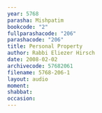 ```yaml
---
year: 5768
parasha: Mishpatim
bookcode: "2"
fullparashacode: "206"
parashacode: "206"
title: Personal Property
author: Rabbi Eliezer Hirsch
date: 2008-02-02
archivecode: 57682061
filename: 5768-206-1
layout: audio
moment: 
shabbat: 
occasion: 
---
```

